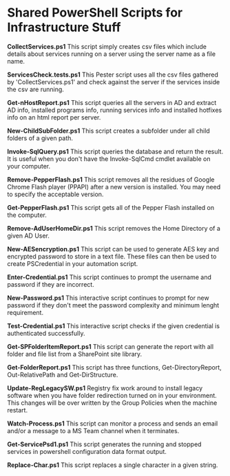 # Shared PowerShell Scripts for Infrastructure Stuff

__CollectServices.ps1__
This script simply creates csv files which include details about services running on a server using the server name as a file name.

__ServicesCheck.tests.ps1__
This Pester script uses all the csv files gathered by 'CollectServices.ps1' and check against the server if the services inside the csv are running.

__Get-nHostReport.ps1__
This script queries all the servers in AD and extract AD info, installed programs info, running services info and installed hotfixes info on an html report per server.

__New-ChildSubFolder.ps1__
This script creates a subfolder under all child folders of a given path.

__Invoke-SqlQuery.ps1__
This script queries the database and return the result. It is useful when you don't have the Invoke-SqlCmd cmdlet available on your computer.

__Remove-PepperFlash.ps1__
This script removes all the residues of Google Chrome Flash player (PPAPI) after a new version is installed. You may need to specify the acceptable version.

__Get-PepperFlash.ps1__
This script gets all of the Pepper Flash installed on the computer.

__Remove-AdUserHomeDir.ps1__
This script removes the Home Directory of a given AD User.

__New-AESencryption.ps1__
This script can be used to generate AES key and encrypted password to store in a text file. These files can then be used to create PSCredential in your automation script.

__Enter-Credential.ps1__
This script continues to prompt the username and password if they are incorrect.

__New-Password.ps1__
This interactive script continues to prompt for new password if they don't meet the password complexity and minimum lenght requirement.

__Test-Credential.ps1__
This interactive script checks if the given credential is authenticated successfully.

__Get-SPFolderItemReport.ps1__
This script can generate the report with all folder and file list from a SharePoint site library.

__Get-FolderReport.ps1__
This script has three functions, Get-DirectoryReport, Out-RelativePath and Get-DirStructure.

__Update-RegLegacySW.ps1__
Registry fix work around to install legacy software when you have folder redirection turned on in your environment. This changes will be over written by the Group Policies when the machine restart.

__Watch-Process.ps1__ 
This script can monitor a process and sends an email and/or a message to a MS Team channel when it terminates.  
 
__Get-ServicePsd1.ps1__ 
This script generates the running and stopped services in powershell configuration data format output.

__Replace-Char.ps1__
This script replaces a single character in a given string.
